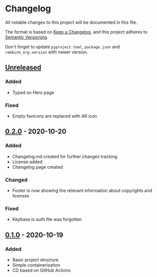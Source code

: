 # Changelog
All notable changes to this project will be documented in this file.

The format is based on [Keep a Changelog](https://keepachangelog.com/en/1.0.0/),
and this project adheres to [Semantic Versioning](https://semver.org/spec/v2.0.0.html).

Don't forget to update `pyproject.toml`, `package.json` and `rembish_org.version` with newer version.

## [Unreleased]
### Added
- Typed on Hero page

### Fixed
- Empty favicons are replaced with AR icon

## [0.2.0] - 2020-10-20
### Added
- Changelog.md created for further changes tracking
- License added
- Changelog page created

### Changed
- Footer is now showing the relevant information about copyrights and licenses

### Fixed
- Keybase.io auth file was forgotten

## [0.1.0] - 2020-10-19
### Added
- Basic project structure
- Simple containerization
- CD based on GitHub Actions

[Unreleased]: https://github.com/rembish/rembish_org/compare/v0.2.0...HEAD
[0.2.0]: https://github.com/rembish/rembish_org/releases/tag/v0.2.0
[0.1.0]: https://github.com/rembish/rembish_org/releases/tag/v0.1.0
